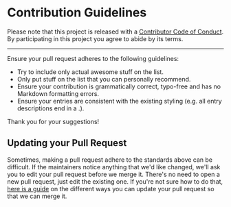 # Contribution Guidelines

Please note that this project is released with a
[Contributor Code of Conduct](code-of-conduct.md). By participating in this
project you agree to abide by its terms.

---

Ensure your pull request adheres to the following guidelines:

- Try to include only actual awesome stuff on the list.
- Only put stuff on the list that you can personally recommend.
- Ensure your contribution is grammatically correct, typo-free and has no Markdown formatting errors.
- Ensure your entries are consistent with the existing styling (e.g. all entry descriptions end in a .).

Thank you for your suggestions!

## Updating your Pull Request

Sometimes, making a pull request adhere to the standards above can be difficult.
If the maintainers notice anything that we'd like changed, we'll ask you to
edit your pull request before we merge it. There's no need to open a new pull request, just edit the existing one. If you're not sure how to do that,
[here is a guide](https://github.com/RichardLitt/docs/blob/master/amending-a-commit-guide.md)
on the different ways you can update your pull request so that we can merge it.